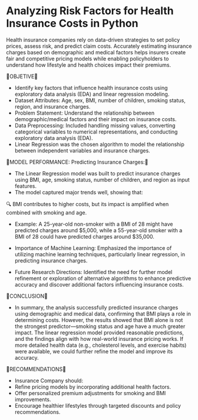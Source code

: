 # Analyzing Risk Factors for Health Insurance Costs in Python

Health insurance companies rely on data-driven strategies to set policy prices, assess risk, and predict claim costs. Accurately estimating insurance charges based on demographic and medical factors helps insurers create fair and competitive pricing models while enabling policyholders to understand how lifestyle and health choices impact their premiums.



📌OBJETIVE📌
- Identify key factors that influence health insurance costs using exploratory data analysis (EDA) and linear regression modeling.
-  Dataset Attributes: Age, sex, BMI, number of children, smoking status, region, and insurance charges.
-  Problem Statement: Understand the relationship between demographic/medical factors and their impact on insurance costs.
-  Data Preprocessing: Included handling missing values, converting categorical variables to numerical representations, and conducting exploratory data analysis (EDA).
-  Linear Regression was the chosen algorithm to model the relationship between independent variables and insurance charges.








📌MODEL PERFORMANCE: Predicting Insurance Charges:📌

-  The Linear Regression model was built to predict insurance charges using BMI, age, smoking status, number of children, and region as input features.
-  The model captured major trends well, showing that:

🔍 BMI contributes to higher costs, but its impact is amplified when combined with smoking and age.
- Example: A 25-year-old non-smoker with a BMI of 28 might have predicted charges around $5,000, while a 55-year-old smoker with a BMI of 28 could have predicted charges around $35,000.

-  Importance of Machine Learning: Emphasized the importance of utilizing machine learning techniques, particularly linear regression, in predicting insurance charges.
-  Future Research Directions: Identified the need for further model refinement or exploration of alternative algorithms to enhance predictive accuracy and discover additional factors influencing insurance costs.


📌CONCLUSION📌
- In summary, the analysis successfully predicted insurance charges using demographic and medical data, confirming that BMI plays a role in determining costs. However, the results showed that BMI alone is not the strongest predictor—smoking status and age have a much greater impact. The linear regression model provided reasonable predictions, and the findings align with how real-world insurance pricing works. If more detailed health data (e.g., cholesterol levels, and exercise habits) were available, we could further refine the model and improve its accuracy.
  

📌RECOMMENDATIONS📌
- Insurance Company should:
-  Refine pricing models by incorporating additional health factors.
-  Offer personalized premium adjustments for smoking and BMI improvements.
-  Encourage healthier lifestyles through targeted discounts and policy recommendations.
